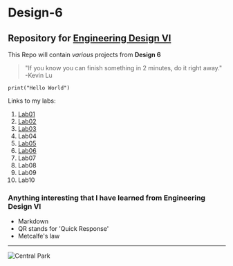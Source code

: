 # Design-6
## Repository for [Engineering Design VI](https://sites.google.com/view/ece322)
This Repo will contain *various* projects from **Design 6**
> "If you know you can finish something in 2 minutes, do it right away."
> -Kevin Lu

`print("Hello World")`

Links to my labs: 
1. [Lab01](Lab01)
2. [Lab02](Lab02)
3. [Lab03](Lab03)
4. Lab04
5. [Lab05](Lab05)
6. [Lab06](Lab06)
7. Lab07
8. Lab08
9. Lab09
10. Lab10

### Anything interesting that I have learned from Engineering Design VI
- Markdown
- QR stands for 'Quick Response'
- Metcalfe's law

---

![Central Park](https://github.com/kamiltomaszk/Design-6/assets/95594092/d2710f85-8b9d-4e10-b9d0-c9d808efd124)
